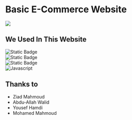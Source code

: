 # Basic E-Commerce Website
<img src="https://i.postimg.cc/Cxk0RqcP/Screenshot-2023-12-15-014631.png"><br>
## We Used In This Website

![Static Badge](https://img.shields.io/badge/php-777BB4?style=for-the-badge&logo=php&labelColor=black)\
![Static Badge](https://img.shields.io/badge/html-%23E34F26?style=for-the-badge&logo=html5&labelColor=black)\
![Static Badge](https://img.shields.io/badge/css-%231572B6?style=for-the-badge&logo=css3&labelColor=black)\
![Javascript](https://img.shields.io/badge/Javascript-F0DB4F?style=for-the-badge&labelColor=black&logo=javascript&logoColor=F0DB4F)

## Thanks to
* Ziad Mahmoud
* Abdu-Allah Walid
* Yousef Hamdi
* Mohamed Mahmoud
